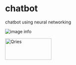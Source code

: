 # chatbot
chatbot using neural networking

![image info](_doc/img/chat_image.gif)


<a href="https://www.qries.com/">
         <img alt="Qries" src="_doc/img/chat_image.gif"
         width=150" height="70">
                               
                    
